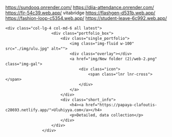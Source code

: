 https://sundooq.onrender.com/
https://diia-attendance.onrender.com/
https://fir-54c39.web.app/  vitabridge
https://flashgen-d531b.web.app/
https://fashion-loop-c5354.web.app/
https://student-leave-6c992.web.app/

	<div class="col-lg-4 col-md-6 all latest">
						<div class="portfolio_box">
							<div class="single_portfolio">
								<img class="img-fluid w-100" src="./img/ulu.jpg" alt="">
								<div class="overlay"></div>
								<a href="img/New folder (2)/web-2.png" class="img-gal">
									<div class="icon">
										<span class="lnr lnr-cross"></span>
									</div>
								</a>
							</div>
							<div class="short_info">
								<h4><a href="https://papaya-clafoutis-c28693.netlify.app/">Uluhiyya.com</a></h4>
								<p>Detailed, data collection</p>
							</div>
						</div>
					</div>